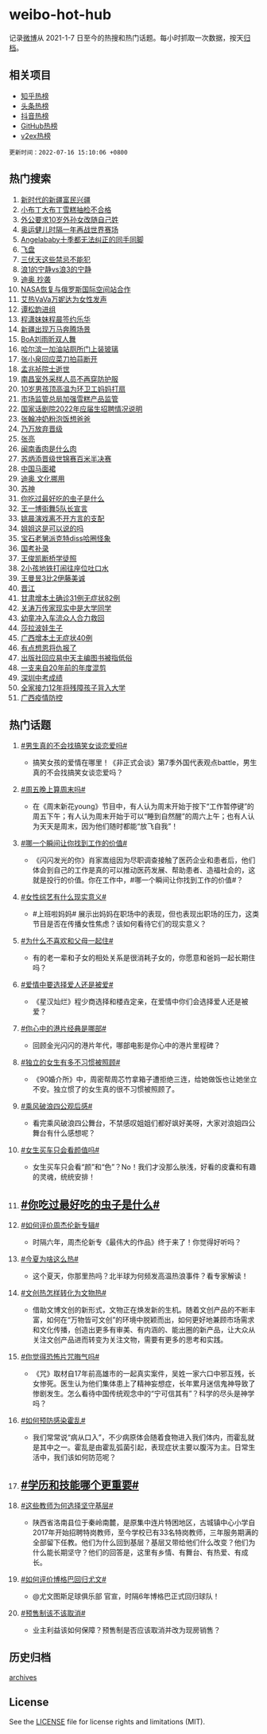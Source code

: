 # weibo-hot-hub

记录[微博](https://www.weibo.com)从 2021-1-7 日至今的热搜和热门话题。每小时抓取一次数据，按天[归档](archives)。

## 相关项目

- [知乎热榜](https://github.com/lonnyzhang423/zhihu-hot-hub)
- [头条热榜](https://github.com/lonnyzhang423/toutiao-hot-hub)
- [抖音热榜](https://github.com/lonnyzhang423/douyin-hot-hub)
- [GitHub热榜](https://github.com/lonnyzhang423/github-hot-hub)
- [v2ex热榜](https://github.com/lonnyzhang423/v2ex-hot-hub)


`更新时间：2022-07-16 15:10:06 +0800`

## 热门搜索

1. [新时代的新疆富民兴疆](https://m.weibo.cn/search?containerid=100103type%3D1%26t%3D10%26q%3D%23%E6%96%B0%E6%97%B6%E4%BB%A3%E7%9A%84%E6%96%B0%E7%96%86%E5%AF%8C%E6%B0%91%E5%85%B4%E7%96%86%23&stream_entry_id=51&isnewpage=1&extparam=seat%3D1%26pos%3D0%26cate%3D10103%26dgr%3D0%26filter_type%3Drealtimehot%26c_type%3D51%26display_time%3D1657955405%26pre_seqid%3D165795540510602637528&luicode=10000011&lfid=106003type%253D25%2526t%253D3%2526disable_hot%253D1%2526filter_type%253Drealtimehot)
1. [小布丁大布丁雪糕抽检不合格](https://m.weibo.cn/search?containerid=100103type%3D1%26t%3D10%26q%3D%23%E5%B0%8F%E5%B8%83%E4%B8%81%E5%A4%A7%E5%B8%83%E4%B8%81%E9%9B%AA%E7%B3%95%E6%8A%BD%E6%A3%80%E4%B8%8D%E5%90%88%E6%A0%BC%23&stream_entry_id=31&isnewpage=1&extparam=seat%3D1%26pos%3D0%26dgr%3D0%26c_type%3D31%26realpos%3D1%26cate%3D0%26lcate%3D5001%26filter_type%3Drealtimehot%26flag%3D1%26display_time%3D1657955405%26pre_seqid%3D165795540510602637528&luicode=10000011&lfid=106003type%253D25%2526t%253D3%2526disable_hot%253D1%2526filter_type%253Drealtimehot)
1. [外公要求10岁外孙女改随自己姓](https://m.weibo.cn/search?containerid=100103type%3D1%26t%3D10%26q%3D%23%E5%A4%96%E5%85%AC%E8%A6%81%E6%B1%8210%E5%B2%81%E5%A4%96%E5%AD%99%E5%A5%B3%E6%94%B9%E9%9A%8F%E8%87%AA%E5%B7%B1%E5%A7%93%23&stream_entry_id=31&isnewpage=1&extparam=seat%3D1%26pos%3D1%26dgr%3D0%26c_type%3D31%26realpos%3D2%26cate%3D0%26lcate%3D5001%26filter_type%3Drealtimehot%26flag%3D1%26display_time%3D1657955405%26pre_seqid%3D165795540510602637528&luicode=10000011&lfid=106003type%253D25%2526t%253D3%2526disable_hot%253D1%2526filter_type%253Drealtimehot)
1. [奥运健儿时隔一年再战世界赛场](https://m.weibo.cn/search?containerid=100103type%3D1%26t%3D10%26q%3D%23%E5%A5%A5%E8%BF%90%E5%81%A5%E5%84%BF%E6%97%B6%E9%9A%94%E4%B8%80%E5%B9%B4%E5%86%8D%E6%88%98%E4%B8%96%E7%95%8C%E8%B5%9B%E5%9C%BA%23&stream_entry_id=31&isnewpage=1&extparam=seat%3D1%26pos%3D2%26dgr%3D0%26c_type%3D31%26realpos%3D3%26cate%3D0%26lcate%3D5001%26filter_type%3Drealtimehot%26flag%3D0%26display_time%3D1657955405%26pre_seqid%3D165795540510602637528&luicode=10000011&lfid=106003type%253D25%2526t%253D3%2526disable_hot%253D1%2526filter_type%253Drealtimehot)
1. [Angelababy十季都无法纠正的同手同脚](https://m.weibo.cn/search?containerid=100103type%3D1%26t%3D10%26q%3D%23Angelababy%E5%8D%81%E5%AD%A3%E9%83%BD%E6%97%A0%E6%B3%95%E7%BA%A0%E6%AD%A3%E7%9A%84%E5%90%8C%E6%89%8B%E5%90%8C%E8%84%9A%23&stream_entry_id=31&isnewpage=1&extparam=seat%3D1%26pos%3D3%26dgr%3D0%26c_type%3D31%26realpos%3D4%26cate%3D0%26lcate%3D5001%26filter_type%3Drealtimehot%26flag%3D1%26display_time%3D1657955405%26pre_seqid%3D165795540510602637528&luicode=10000011&lfid=106003type%253D25%2526t%253D3%2526disable_hot%253D1%2526filter_type%253Drealtimehot)
1. [飞盘](https://m.weibo.cn/search?containerid=100103type%3D1%26t%3D10%26q%3D%E9%A3%9E%E7%9B%98&stream_entry_id=31&isnewpage=1&extparam=seat%3D1%26pos%3D4%26dgr%3D0%26c_type%3D31%26realpos%3D5%26cate%3D0%26lcate%3D5001%26filter_type%3Drealtimehot%26flag%3D1%26display_time%3D1657955405%26pre_seqid%3D165795540510602637528&luicode=10000011&lfid=106003type%253D25%2526t%253D3%2526disable_hot%253D1%2526filter_type%253Drealtimehot)
1. [三伏天这些禁忌不能犯](https://m.weibo.cn/search?containerid=100103type%3D1%26t%3D10%26q%3D%23%E4%B8%89%E4%BC%8F%E5%A4%A9%E8%BF%99%E4%BA%9B%E7%A6%81%E5%BF%8C%E4%B8%8D%E8%83%BD%E7%8A%AF%23&stream_entry_id=31&isnewpage=1&extparam=seat%3D1%26pos%3D5%26dgr%3D0%26c_type%3D31%26realpos%3D6%26cate%3D0%26lcate%3D5001%26filter_type%3Drealtimehot%26flag%3D16%26display_time%3D1657955405%26pre_seqid%3D165795540510602637528&luicode=10000011&lfid=106003type%253D25%2526t%253D3%2526disable_hot%253D1%2526filter_type%253Drealtimehot)
1. [浪1的宁静vs浪3的宁静](https://m.weibo.cn/search?containerid=100103type%3D1%26t%3D10%26q%3D%23%E6%B5%AA1%E7%9A%84%E5%AE%81%E9%9D%99vs%E6%B5%AA3%E7%9A%84%E5%AE%81%E9%9D%99%23&stream_entry_id=31&isnewpage=1&extparam=seat%3D1%26pos%3D6%26dgr%3D0%26c_type%3D31%26realpos%3D7%26cate%3D0%26lcate%3D5001%26filter_type%3Drealtimehot%26flag%3D1%26display_time%3D1657955405%26pre_seqid%3D165795540510602637528&luicode=10000011&lfid=106003type%253D25%2526t%253D3%2526disable_hot%253D1%2526filter_type%253Drealtimehot)
1. [迪奥 抄袭](https://m.weibo.cn/search?containerid=100103type%3D1%26t%3D10%26q%3D%E8%BF%AA%E5%A5%A5+%E6%8A%84%E8%A2%AD&stream_entry_id=31&isnewpage=1&extparam=seat%3D1%26pos%3D7%26dgr%3D0%26c_type%3D31%26realpos%3D8%26cate%3D0%26lcate%3D5001%26filter_type%3Drealtimehot%26flag%3D16%26display_time%3D1657955405%26pre_seqid%3D165795540510602637528&luicode=10000011&lfid=106003type%253D25%2526t%253D3%2526disable_hot%253D1%2526filter_type%253Drealtimehot)
1. [NASA恢复与俄罗斯国际空间站合作](https://m.weibo.cn/search?containerid=100103type%3D1%26t%3D10%26q%3D%23NASA%E6%81%A2%E5%A4%8D%E4%B8%8E%E4%BF%84%E7%BD%97%E6%96%AF%E5%9B%BD%E9%99%85%E7%A9%BA%E9%97%B4%E7%AB%99%E5%90%88%E4%BD%9C%23&stream_entry_id=31&isnewpage=1&extparam=seat%3D1%26pos%3D8%26dgr%3D0%26c_type%3D31%26realpos%3D9%26cate%3D0%26lcate%3D5001%26filter_type%3Drealtimehot%26flag%3D0%26display_time%3D1657955405%26pre_seqid%3D165795540510602637528&luicode=10000011&lfid=106003type%253D25%2526t%253D3%2526disable_hot%253D1%2526filter_type%253Drealtimehot)
1. [艾热VaVa万妮达为女性发声](https://m.weibo.cn/search?containerid=100103type%3D1%26t%3D10%26q%3D%23%E8%89%BE%E7%83%ADVaVa%E4%B8%87%E5%A6%AE%E8%BE%BE%E4%B8%BA%E5%A5%B3%E6%80%A7%E5%8F%91%E5%A3%B0%23&stream_entry_id=31&isnewpage=1&extparam=seat%3D1%26pos%3D9%26dgr%3D0%26c_type%3D31%26realpos%3D10%26cate%3D0%26lcate%3D5001%26filter_type%3Drealtimehot%26flag%3D1%26display_time%3D1657955405%26pre_seqid%3D165795540510602637528&luicode=10000011&lfid=106003type%253D25%2526t%253D3%2526disable_hot%253D1%2526filter_type%253Drealtimehot)
1. [谭松韵进组](https://m.weibo.cn/search?containerid=100103type%3D1%26t%3D10%26q%3D%E8%B0%AD%E6%9D%BE%E9%9F%B5%E8%BF%9B%E7%BB%84&stream_entry_id=31&isnewpage=1&extparam=seat%3D1%26pos%3D10%26dgr%3D0%26c_type%3D31%26realpos%3D11%26cate%3D0%26lcate%3D5001%26filter_type%3Drealtimehot%26flag%3D1%26display_time%3D1657955405%26pre_seqid%3D165795540510602637528&luicode=10000011&lfid=106003type%253D25%2526t%253D3%2526disable_hot%253D1%2526filter_type%253Drealtimehot)
1. [程潇妹妹程晨签约乐华](https://m.weibo.cn/search?containerid=100103type%3D1%26t%3D10%26q%3D%23%E7%A8%8B%E6%BD%87%E5%A6%B9%E5%A6%B9%E7%A8%8B%E6%99%A8%E7%AD%BE%E7%BA%A6%E4%B9%90%E5%8D%8E%23&stream_entry_id=31&isnewpage=1&extparam=seat%3D1%26pos%3D11%26dgr%3D0%26c_type%3D31%26realpos%3D12%26cate%3D0%26lcate%3D5001%26filter_type%3Drealtimehot%26flag%3D2%26display_time%3D1657955405%26pre_seqid%3D165795540510602637528&luicode=10000011&lfid=106003type%253D25%2526t%253D3%2526disable_hot%253D1%2526filter_type%253Drealtimehot)
1. [新疆出现万马奔腾场景](https://m.weibo.cn/search?containerid=100103type%3D1%26t%3D10%26q%3D%23%E6%96%B0%E7%96%86%E5%87%BA%E7%8E%B0%E4%B8%87%E9%A9%AC%E5%A5%94%E8%85%BE%E5%9C%BA%E6%99%AF%23&stream_entry_id=31&isnewpage=1&extparam=seat%3D1%26pos%3D12%26dgr%3D0%26c_type%3D31%26realpos%3D13%26cate%3D0%26lcate%3D5001%26filter_type%3Drealtimehot%26flag%3D1%26display_time%3D1657955405%26pre_seqid%3D165795540510602637528&luicode=10000011&lfid=106003type%253D25%2526t%253D3%2526disable_hot%253D1%2526filter_type%253Drealtimehot)
1. [BoA刘雨昕双人舞](https://m.weibo.cn/search?containerid=100103type%3D1%26t%3D10%26q%3D%23BoA%E5%88%98%E9%9B%A8%E6%98%95%E5%8F%8C%E4%BA%BA%E8%88%9E%23&stream_entry_id=31&isnewpage=1&extparam=seat%3D1%26pos%3D13%26dgr%3D0%26c_type%3D31%26realpos%3D14%26cate%3D0%26lcate%3D5001%26filter_type%3Drealtimehot%26flag%3D0%26display_time%3D1657955405%26pre_seqid%3D165795540510602637528&luicode=10000011&lfid=106003type%253D25%2526t%253D3%2526disable_hot%253D1%2526filter_type%253Drealtimehot)
1. [哈尔滨一加油站厕所门上装玻璃](https://m.weibo.cn/search?containerid=100103type%3D1%26t%3D10%26q%3D%23%E5%93%88%E5%B0%94%E6%BB%A8%E4%B8%80%E5%8A%A0%E6%B2%B9%E7%AB%99%E5%8E%95%E6%89%80%E9%97%A8%E4%B8%8A%E8%A3%85%E7%8E%BB%E7%92%83%23&stream_entry_id=31&isnewpage=1&extparam=seat%3D1%26pos%3D14%26dgr%3D0%26c_type%3D31%26realpos%3D15%26cate%3D0%26lcate%3D5001%26filter_type%3Drealtimehot%26flag%3D1%26display_time%3D1657955405%26pre_seqid%3D165795540510602637528&luicode=10000011&lfid=106003type%253D25%2526t%253D3%2526disable_hot%253D1%2526filter_type%253Drealtimehot)
1. [张小泉回应菜刀拍蒜断开](https://m.weibo.cn/search?containerid=100103type%3D1%26t%3D10%26q%3D%23%E5%BC%A0%E5%B0%8F%E6%B3%89%E5%9B%9E%E5%BA%94%E8%8F%9C%E5%88%80%E6%8B%8D%E8%92%9C%E6%96%AD%E5%BC%80%23&stream_entry_id=31&isnewpage=1&extparam=seat%3D1%26pos%3D15%26dgr%3D0%26c_type%3D31%26realpos%3D16%26cate%3D0%26lcate%3D5001%26filter_type%3Drealtimehot%26flag%3D0%26display_time%3D1657955405%26pre_seqid%3D165795540510602637528&luicode=10000011&lfid=106003type%253D25%2526t%253D3%2526disable_hot%253D1%2526filter_type%253Drealtimehot)
1. [孟兆祯院士逝世](https://m.weibo.cn/search?containerid=100103type%3D1%26t%3D10%26q%3D%23%E5%AD%9F%E5%85%86%E7%A5%AF%E9%99%A2%E5%A3%AB%E9%80%9D%E4%B8%96%23&stream_entry_id=31&isnewpage=1&extparam=seat%3D1%26pos%3D16%26dgr%3D0%26c_type%3D31%26realpos%3D17%26cate%3D0%26lcate%3D5001%26filter_type%3Drealtimehot%26flag%3D0%26display_time%3D1657955405%26pre_seqid%3D165795540510602637528&luicode=10000011&lfid=106003type%253D25%2526t%253D3%2526disable_hot%253D1%2526filter_type%253Drealtimehot)
1. [南昌室外采样人员不再穿防护服](https://m.weibo.cn/search?containerid=100103type%3D1%26t%3D10%26q%3D%23%E5%8D%97%E6%98%8C%E5%AE%A4%E5%A4%96%E9%87%87%E6%A0%B7%E4%BA%BA%E5%91%98%E4%B8%8D%E5%86%8D%E7%A9%BF%E9%98%B2%E6%8A%A4%E6%9C%8D%23&stream_entry_id=31&isnewpage=1&extparam=seat%3D1%26pos%3D17%26dgr%3D0%26c_type%3D31%26realpos%3D18%26cate%3D0%26lcate%3D5001%26filter_type%3Drealtimehot%26flag%3D1%26display_time%3D1657955405%26pre_seqid%3D165795540510602637528&luicode=10000011&lfid=106003type%253D25%2526t%253D3%2526disable_hot%253D1%2526filter_type%253Drealtimehot)
1. [10岁男孩顶高温为环卫工妈妈打扇](https://m.weibo.cn/search?containerid=100103type%3D1%26t%3D10%26q%3D%2310%E5%B2%81%E7%94%B7%E5%AD%A9%E9%A1%B6%E9%AB%98%E6%B8%A9%E4%B8%BA%E7%8E%AF%E5%8D%AB%E5%B7%A5%E5%A6%88%E5%A6%88%E6%89%93%E6%89%87%23&stream_entry_id=31&isnewpage=1&extparam=seat%3D1%26pos%3D18%26dgr%3D0%26c_type%3D31%26realpos%3D19%26cate%3D0%26lcate%3D5001%26filter_type%3Drealtimehot%26flag%3D0%26display_time%3D1657955405%26pre_seqid%3D165795540510602637528&luicode=10000011&lfid=106003type%253D25%2526t%253D3%2526disable_hot%253D1%2526filter_type%253Drealtimehot)
1. [市场监管总局加强雪糕产品监管](https://m.weibo.cn/search?containerid=100103type%3D1%26t%3D10%26q%3D%23%E5%B8%82%E5%9C%BA%E7%9B%91%E7%AE%A1%E6%80%BB%E5%B1%80%E5%8A%A0%E5%BC%BA%E9%9B%AA%E7%B3%95%E4%BA%A7%E5%93%81%E7%9B%91%E7%AE%A1%23&stream_entry_id=31&isnewpage=1&extparam=seat%3D1%26pos%3D19%26dgr%3D0%26c_type%3D31%26realpos%3D20%26cate%3D0%26lcate%3D5001%26filter_type%3Drealtimehot%26flag%3D1%26display_time%3D1657955405%26pre_seqid%3D165795540510602637528&luicode=10000011&lfid=106003type%253D25%2526t%253D3%2526disable_hot%253D1%2526filter_type%253Drealtimehot)
1. [国家话剧院2022年应届生招聘情况说明](https://m.weibo.cn/search?containerid=100103type%3D1%26t%3D10%26q%3D%23%E5%9B%BD%E5%AE%B6%E8%AF%9D%E5%89%A7%E9%99%A22022%E5%B9%B4%E5%BA%94%E5%B1%8A%E7%94%9F%E6%8B%9B%E8%81%98%E6%83%85%E5%86%B5%E8%AF%B4%E6%98%8E%23&stream_entry_id=31&isnewpage=1&extparam=seat%3D1%26pos%3D20%26dgr%3D0%26c_type%3D31%26realpos%3D21%26cate%3D0%26lcate%3D5001%26filter_type%3Drealtimehot%26flag%3D2%26display_time%3D1657955405%26pre_seqid%3D165795540510602637528&luicode=10000011&lfid=106003type%253D25%2526t%253D3%2526disable_hot%253D1%2526filter_type%253Drealtimehot)
1. [张翰冲奶粉泡饭想爸爸](https://m.weibo.cn/search?containerid=100103type%3D1%26t%3D10%26q%3D%23%E5%BC%A0%E7%BF%B0%E5%86%B2%E5%A5%B6%E7%B2%89%E6%B3%A1%E9%A5%AD%E6%83%B3%E7%88%B8%E7%88%B8%23&stream_entry_id=31&isnewpage=1&extparam=seat%3D1%26pos%3D21%26dgr%3D0%26c_type%3D31%26realpos%3D22%26cate%3D0%26lcate%3D5001%26filter_type%3Drealtimehot%26flag%3D1%26display_time%3D1657955405%26pre_seqid%3D165795540510602637528&luicode=10000011&lfid=106003type%253D25%2526t%253D3%2526disable_hot%253D1%2526filter_type%253Drealtimehot)
1. [乃万放弃晋级](https://m.weibo.cn/search?containerid=100103type%3D1%26t%3D10%26q%3D%23%E4%B9%83%E4%B8%87%E6%94%BE%E5%BC%83%E6%99%8B%E7%BA%A7%23&stream_entry_id=31&isnewpage=1&extparam=seat%3D1%26pos%3D22%26dgr%3D0%26c_type%3D31%26realpos%3D23%26cate%3D0%26lcate%3D5001%26filter_type%3Drealtimehot%26flag%3D0%26display_time%3D1657955405%26pre_seqid%3D165795540510602637528&luicode=10000011&lfid=106003type%253D25%2526t%253D3%2526disable_hot%253D1%2526filter_type%253Drealtimehot)
1. [张亮](https://m.weibo.cn/search?containerid=100103type%3D1%26t%3D10%26q%3D%E5%BC%A0%E4%BA%AE&stream_entry_id=31&isnewpage=1&extparam=seat%3D1%26pos%3D23%26dgr%3D0%26c_type%3D31%26realpos%3D24%26cate%3D0%26lcate%3D5001%26filter_type%3Drealtimehot%26flag%3D0%26display_time%3D1657955405%26pre_seqid%3D165795540510602637528&luicode=10000011&lfid=106003type%253D25%2526t%253D3%2526disable_hot%253D1%2526filter_type%253Drealtimehot)
1. [闽南香肉是什么肉](https://m.weibo.cn/search?containerid=100103type%3D1%26t%3D10%26q%3D%23%E9%97%BD%E5%8D%97%E9%A6%99%E8%82%89%E6%98%AF%E4%BB%80%E4%B9%88%E8%82%89%23&stream_entry_id=31&isnewpage=1&extparam=seat%3D1%26pos%3D24%26dgr%3D0%26c_type%3D31%26realpos%3D25%26cate%3D0%26lcate%3D5001%26filter_type%3Drealtimehot%26flag%3D0%26display_time%3D1657955405%26pre_seqid%3D165795540510602637528&luicode=10000011&lfid=106003type%253D25%2526t%253D3%2526disable_hot%253D1%2526filter_type%253Drealtimehot)
1. [苏炳添晋级世锦赛百米半决赛](https://m.weibo.cn/search?containerid=100103type%3D1%26t%3D10%26q%3D%23%E8%8B%8F%E7%82%B3%E6%B7%BB%E6%99%8B%E7%BA%A7%E4%B8%96%E9%94%A6%E8%B5%9B%E7%99%BE%E7%B1%B3%E5%8D%8A%E5%86%B3%E8%B5%9B%23&stream_entry_id=31&isnewpage=1&extparam=seat%3D1%26pos%3D25%26dgr%3D0%26c_type%3D31%26realpos%3D26%26cate%3D0%26lcate%3D5001%26filter_type%3Drealtimehot%26flag%3D0%26display_time%3D1657955405%26pre_seqid%3D165795540510602637528&luicode=10000011&lfid=106003type%253D25%2526t%253D3%2526disable_hot%253D1%2526filter_type%253Drealtimehot)
1. [中国马面裙](https://m.weibo.cn/search?containerid=100103type%3D1%26t%3D10%26q%3D%E4%B8%AD%E5%9B%BD%E9%A9%AC%E9%9D%A2%E8%A3%99&stream_entry_id=31&isnewpage=1&extparam=seat%3D1%26pos%3D26%26dgr%3D0%26c_type%3D31%26realpos%3D27%26cate%3D0%26lcate%3D5001%26filter_type%3Drealtimehot%26flag%3D0%26display_time%3D1657955405%26pre_seqid%3D165795540510602637528&luicode=10000011&lfid=106003type%253D25%2526t%253D3%2526disable_hot%253D1%2526filter_type%253Drealtimehot)
1. [迪奥 文化挪用](https://m.weibo.cn/search?containerid=100103type%3D1%26t%3D10%26q%3D%E8%BF%AA%E5%A5%A5+%E6%96%87%E5%8C%96%E6%8C%AA%E7%94%A8&stream_entry_id=31&isnewpage=1&extparam=seat%3D1%26pos%3D27%26dgr%3D0%26c_type%3D31%26realpos%3D28%26cate%3D0%26lcate%3D5001%26filter_type%3Drealtimehot%26flag%3D0%26display_time%3D1657955405%26pre_seqid%3D165795540510602637528&luicode=10000011&lfid=106003type%253D25%2526t%253D3%2526disable_hot%253D1%2526filter_type%253Drealtimehot)
1. [苏神](https://m.weibo.cn/search?containerid=100103type%3D1%26t%3D10%26q%3D%E8%8B%8F%E7%A5%9E&stream_entry_id=31&isnewpage=1&extparam=seat%3D1%26pos%3D28%26dgr%3D0%26c_type%3D31%26realpos%3D29%26cate%3D0%26lcate%3D5001%26filter_type%3Drealtimehot%26flag%3D0%26display_time%3D1657955405%26pre_seqid%3D165795540510602637528&luicode=10000011&lfid=106003type%253D25%2526t%253D3%2526disable_hot%253D1%2526filter_type%253Drealtimehot)
1. [你吃过最好吃的虫子是什么](https://m.weibo.cn/search?containerid=100103type%3D1%26t%3D10%26q%3D%23%E4%BD%A0%E5%90%83%E8%BF%87%E6%9C%80%E5%A5%BD%E5%90%83%E7%9A%84%E8%99%AB%E5%AD%90%E6%98%AF%E4%BB%80%E4%B9%88%23&stream_entry_id=31&isnewpage=1&extparam=seat%3D1%26pos%3D29%26dgr%3D0%26c_type%3D31%26realpos%3D30%26cate%3D0%26lcate%3D5001%26filter_type%3Drealtimehot%26flag%3D0%26display_time%3D1657955405%26pre_seqid%3D165795540510602637528&luicode=10000011&lfid=106003type%253D25%2526t%253D3%2526disable_hot%253D1%2526filter_type%253Drealtimehot)
1. [王一博街舞5队长宣言](https://m.weibo.cn/search?containerid=100103type%3D1%26t%3D10%26q%3D%23%E7%8E%8B%E4%B8%80%E5%8D%9A%E8%A1%97%E8%88%9E5%E9%98%9F%E9%95%BF%E5%AE%A3%E8%A8%80%23&stream_entry_id=31&isnewpage=1&extparam=seat%3D1%26pos%3D30%26dgr%3D0%26c_type%3D31%26realpos%3D31%26cate%3D0%26lcate%3D5001%26filter_type%3Drealtimehot%26flag%3D1%26display_time%3D1657955405%26pre_seqid%3D165795540510602637528&luicode=10000011&lfid=106003type%253D25%2526t%253D3%2526disable_hot%253D1%2526filter_type%253Drealtimehot)
1. [姚晨演戏离不开方言的支配](https://m.weibo.cn/search?containerid=100103type%3D1%26t%3D10%26q%3D%23%E5%A7%9A%E6%99%A8%E6%BC%94%E6%88%8F%E7%A6%BB%E4%B8%8D%E5%BC%80%E6%96%B9%E8%A8%80%E7%9A%84%E6%94%AF%E9%85%8D%23&stream_entry_id=31&isnewpage=1&extparam=seat%3D1%26pos%3D31%26dgr%3D0%26c_type%3D31%26realpos%3D32%26cate%3D0%26lcate%3D5001%26filter_type%3Drealtimehot%26flag%3D1%26display_time%3D1657955405%26pre_seqid%3D165795540510602637528&luicode=10000011&lfid=106003type%253D25%2526t%253D3%2526disable_hot%253D1%2526filter_type%253Drealtimehot)
1. [姐姐这是可以说的吗](https://m.weibo.cn/search?containerid=100103type%3D1%26t%3D10%26q%3D%E5%A7%90%E5%A7%90%E8%BF%99%E6%98%AF%E5%8F%AF%E4%BB%A5%E8%AF%B4%E7%9A%84%E5%90%97&stream_entry_id=31&isnewpage=1&extparam=seat%3D1%26pos%3D32%26dgr%3D0%26c_type%3D31%26realpos%3D33%26cate%3D0%26lcate%3D5001%26filter_type%3Drealtimehot%26flag%3D0%26display_time%3D1657955405%26pre_seqid%3D165795540510602637528&luicode=10000011&lfid=106003type%253D25%2526t%253D3%2526disable_hot%253D1%2526filter_type%253Drealtimehot)
1. [宝石老舅派克特diss哈圈怪象](https://m.weibo.cn/search?containerid=100103type%3D1%26t%3D10%26q%3D%23%E5%AE%9D%E7%9F%B3%E8%80%81%E8%88%85%E6%B4%BE%E5%85%8B%E7%89%B9diss%E5%93%88%E5%9C%88%E6%80%AA%E8%B1%A1%23&stream_entry_id=31&isnewpage=1&extparam=seat%3D1%26pos%3D33%26dgr%3D0%26c_type%3D31%26realpos%3D34%26cate%3D0%26lcate%3D5001%26filter_type%3Drealtimehot%26flag%3D1%26display_time%3D1657955405%26pre_seqid%3D165795540510602637528&luicode=10000011&lfid=106003type%253D25%2526t%253D3%2526disable_hot%253D1%2526filter_type%253Drealtimehot)
1. [国考补录](https://m.weibo.cn/search?containerid=100103type%3D1%26t%3D10%26q%3D%23%E5%9B%BD%E8%80%83%E8%A1%A5%E5%BD%95%23&stream_entry_id=31&isnewpage=1&extparam=seat%3D1%26pos%3D34%26dgr%3D0%26c_type%3D31%26realpos%3D35%26cate%3D0%26lcate%3D5001%26filter_type%3Drealtimehot%26flag%3D0%26display_time%3D1657955405%26pre_seqid%3D165795540510602637528&luicode=10000011&lfid=106003type%253D25%2526t%253D3%2526disable_hot%253D1%2526filter_type%253Drealtimehot)
1. [王俊凯断桥学徒照](https://m.weibo.cn/search?containerid=100103type%3D1%26t%3D10%26q%3D%23%E7%8E%8B%E4%BF%8A%E5%87%AF%E6%96%AD%E6%A1%A5%E5%AD%A6%E5%BE%92%E7%85%A7%23&stream_entry_id=31&isnewpage=1&extparam=seat%3D1%26pos%3D35%26dgr%3D0%26c_type%3D31%26realpos%3D36%26cate%3D0%26lcate%3D5001%26filter_type%3Drealtimehot%26flag%3D0%26display_time%3D1657955405%26pre_seqid%3D165795540510602637528&luicode=10000011&lfid=106003type%253D25%2526t%253D3%2526disable_hot%253D1%2526filter_type%253Drealtimehot)
1. [2小孩地铁打闹往座位吐口水](https://m.weibo.cn/search?containerid=100103type%3D1%26t%3D10%26q%3D%232%E5%B0%8F%E5%AD%A9%E5%9C%B0%E9%93%81%E6%89%93%E9%97%B9%E5%BE%80%E5%BA%A7%E4%BD%8D%E5%90%90%E5%8F%A3%E6%B0%B4%23&stream_entry_id=31&isnewpage=1&extparam=seat%3D1%26pos%3D36%26dgr%3D0%26c_type%3D31%26realpos%3D37%26cate%3D0%26lcate%3D5001%26filter_type%3Drealtimehot%26flag%3D0%26display_time%3D1657955405%26pre_seqid%3D165795540510602637528&luicode=10000011&lfid=106003type%253D25%2526t%253D3%2526disable_hot%253D1%2526filter_type%253Drealtimehot)
1. [王曼昱3比2伊藤美诚](https://m.weibo.cn/search?containerid=100103type%3D1%26t%3D10%26q%3D%23%E7%8E%8B%E6%9B%BC%E6%98%B13%E6%AF%942%E4%BC%8A%E8%97%A4%E7%BE%8E%E8%AF%9A%23&stream_entry_id=31&isnewpage=1&extparam=seat%3D1%26pos%3D37%26dgr%3D0%26c_type%3D31%26realpos%3D38%26cate%3D0%26lcate%3D5001%26filter_type%3Drealtimehot%26flag%3D0%26display_time%3D1657955405%26pre_seqid%3D165795540510602637528&luicode=10000011&lfid=106003type%253D25%2526t%253D3%2526disable_hot%253D1%2526filter_type%253Drealtimehot)
1. [晋江](https://m.weibo.cn/search?containerid=100103type%3D1%26t%3D10%26q%3D%E6%99%8B%E6%B1%9F&stream_entry_id=31&isnewpage=1&extparam=seat%3D1%26pos%3D38%26dgr%3D0%26c_type%3D31%26realpos%3D39%26cate%3D0%26lcate%3D5001%26filter_type%3Drealtimehot%26flag%3D0%26display_time%3D1657955405%26pre_seqid%3D165795540510602637528&luicode=10000011&lfid=106003type%253D25%2526t%253D3%2526disable_hot%253D1%2526filter_type%253Drealtimehot)
1. [甘肃增本土确诊31例无症状82例](https://m.weibo.cn/search?containerid=100103type%3D1%26t%3D10%26q%3D%23%E7%94%98%E8%82%83%E5%A2%9E%E6%9C%AC%E5%9C%9F%E7%A1%AE%E8%AF%8A31%E4%BE%8B%E6%97%A0%E7%97%87%E7%8A%B682%E4%BE%8B%23&stream_entry_id=31&isnewpage=1&extparam=seat%3D1%26pos%3D39%26dgr%3D0%26c_type%3D31%26realpos%3D40%26cate%3D0%26lcate%3D5001%26filter_type%3Drealtimehot%26flag%3D0%26display_time%3D1657955405%26pre_seqid%3D165795540510602637528&luicode=10000011&lfid=106003type%253D25%2526t%253D3%2526disable_hot%253D1%2526filter_type%253Drealtimehot)
1. [关涛万传家现实中是大学同学](https://m.weibo.cn/search?containerid=100103type%3D1%26t%3D10%26q%3D%23%E5%85%B3%E6%B6%9B%E4%B8%87%E4%BC%A0%E5%AE%B6%E7%8E%B0%E5%AE%9E%E4%B8%AD%E6%98%AF%E5%A4%A7%E5%AD%A6%E5%90%8C%E5%AD%A6%23&stream_entry_id=31&isnewpage=1&extparam=seat%3D1%26pos%3D40%26dgr%3D0%26c_type%3D31%26realpos%3D41%26cate%3D0%26lcate%3D5001%26filter_type%3Drealtimehot%26flag%3D1%26display_time%3D1657955405%26pre_seqid%3D165795540510602637528&luicode=10000011&lfid=106003type%253D25%2526t%253D3%2526disable_hot%253D1%2526filter_type%253Drealtimehot)
1. [幼童冲入车流众人合力救回](https://m.weibo.cn/search?containerid=100103type%3D1%26t%3D10%26q%3D%23%E5%B9%BC%E7%AB%A5%E5%86%B2%E5%85%A5%E8%BD%A6%E6%B5%81%E4%BC%97%E4%BA%BA%E5%90%88%E5%8A%9B%E6%95%91%E5%9B%9E%23&stream_entry_id=31&isnewpage=1&extparam=seat%3D1%26pos%3D41%26dgr%3D0%26c_type%3D31%26realpos%3D42%26cate%3D0%26lcate%3D5001%26filter_type%3Drealtimehot%26flag%3D0%26display_time%3D1657955405%26pre_seqid%3D165795540510602637528&luicode=10000011&lfid=106003type%253D25%2526t%253D3%2526disable_hot%253D1%2526filter_type%253Drealtimehot)
1. [莎拉波娃生子](https://m.weibo.cn/search?containerid=100103type%3D1%26t%3D10%26q%3D%23%E8%8E%8E%E6%8B%89%E6%B3%A2%E5%A8%83%E7%94%9F%E5%AD%90%23&stream_entry_id=31&isnewpage=1&extparam=seat%3D1%26pos%3D42%26dgr%3D0%26c_type%3D31%26realpos%3D43%26cate%3D0%26lcate%3D5001%26filter_type%3Drealtimehot%26flag%3D0%26display_time%3D1657955405%26pre_seqid%3D165795540510602637528&luicode=10000011&lfid=106003type%253D25%2526t%253D3%2526disable_hot%253D1%2526filter_type%253Drealtimehot)
1. [广西增本土无症状40例](https://m.weibo.cn/search?containerid=100103type%3D1%26t%3D10%26q%3D%23%E5%B9%BF%E8%A5%BF%E5%A2%9E%E6%9C%AC%E5%9C%9F%E6%97%A0%E7%97%87%E7%8A%B640%E4%BE%8B%23&stream_entry_id=31&isnewpage=1&extparam=seat%3D1%26pos%3D43%26dgr%3D0%26c_type%3D31%26realpos%3D44%26cate%3D0%26lcate%3D5001%26filter_type%3Drealtimehot%26flag%3D0%26display_time%3D1657955405%26pre_seqid%3D165795540510602637528&luicode=10000011&lfid=106003type%253D25%2526t%253D3%2526disable_hot%253D1%2526filter_type%253Drealtimehot)
1. [有点想恩将仇报了](https://m.weibo.cn/search?containerid=100103type%3D1%26t%3D10%26q%3D%23%E6%9C%89%E7%82%B9%E6%83%B3%E6%81%A9%E5%B0%86%E4%BB%87%E6%8A%A5%E4%BA%86%23&stream_entry_id=31&isnewpage=1&extparam=seat%3D1%26pos%3D44%26dgr%3D0%26c_type%3D31%26realpos%3D45%26cate%3D0%26lcate%3D5001%26filter_type%3Drealtimehot%26flag%3D0%26display_time%3D1657955405%26pre_seqid%3D165795540510602637528&luicode=10000011&lfid=106003type%253D25%2526t%253D3%2526disable_hot%253D1%2526filter_type%253Drealtimehot)
1. [出版社回应易中天主编图书被指低俗](https://m.weibo.cn/search?containerid=100103type%3D1%26t%3D10%26q%3D%23%E5%87%BA%E7%89%88%E7%A4%BE%E5%9B%9E%E5%BA%94%E6%98%93%E4%B8%AD%E5%A4%A9%E4%B8%BB%E7%BC%96%E5%9B%BE%E4%B9%A6%E8%A2%AB%E6%8C%87%E4%BD%8E%E4%BF%97%23&stream_entry_id=31&isnewpage=1&extparam=seat%3D1%26pos%3D45%26dgr%3D0%26c_type%3D31%26realpos%3D46%26cate%3D0%26lcate%3D5001%26filter_type%3Drealtimehot%26flag%3D0%26display_time%3D1657955405%26pre_seqid%3D165795540510602637528&luicode=10000011&lfid=106003type%253D25%2526t%253D3%2526disable_hot%253D1%2526filter_type%253Drealtimehot)
1. [一支来自20年前的年度混剪](https://m.weibo.cn/search?containerid=100103type%3D1%26t%3D10%26q%3D%23%E4%B8%80%E6%94%AF%E6%9D%A5%E8%87%AA20%E5%B9%B4%E5%89%8D%E7%9A%84%E5%B9%B4%E5%BA%A6%E6%B7%B7%E5%89%AA%23&stream_entry_id=31&isnewpage=1&extparam=seat%3D1%26pos%3D46%26dgr%3D0%26c_type%3D31%26realpos%3D47%26cate%3D0%26lcate%3D5001%26filter_type%3Drealtimehot%26flag%3D0%26display_time%3D1657955405%26pre_seqid%3D165795540510602637528&luicode=10000011&lfid=106003type%253D25%2526t%253D3%2526disable_hot%253D1%2526filter_type%253Drealtimehot)
1. [深圳中考成绩](https://m.weibo.cn/search?containerid=100103type%3D1%26t%3D10%26q%3D%23%E6%B7%B1%E5%9C%B3%E4%B8%AD%E8%80%83%E6%88%90%E7%BB%A9%23&stream_entry_id=31&isnewpage=1&extparam=seat%3D1%26pos%3D47%26dgr%3D0%26c_type%3D31%26realpos%3D48%26cate%3D0%26lcate%3D5001%26filter_type%3Drealtimehot%26flag%3D0%26display_time%3D1657955405%26pre_seqid%3D165795540510602637528&luicode=10000011&lfid=106003type%253D25%2526t%253D3%2526disable_hot%253D1%2526filter_type%253Drealtimehot)
1. [全家接力12年将残障孩子背入大学](https://m.weibo.cn/search?containerid=100103type%3D1%26t%3D10%26q%3D%23%E5%85%A8%E5%AE%B6%E6%8E%A5%E5%8A%9B12%E5%B9%B4%E5%B0%86%E6%AE%8B%E9%9A%9C%E5%AD%A9%E5%AD%90%E8%83%8C%E5%85%A5%E5%A4%A7%E5%AD%A6%23&stream_entry_id=31&isnewpage=1&extparam=seat%3D1%26pos%3D48%26dgr%3D0%26c_type%3D31%26realpos%3D49%26cate%3D0%26lcate%3D5001%26filter_type%3Drealtimehot%26flag%3D0%26display_time%3D1657955405%26pre_seqid%3D165795540510602637528&luicode=10000011&lfid=106003type%253D25%2526t%253D3%2526disable_hot%253D1%2526filter_type%253Drealtimehot)
1. [广西疫情防控](https://m.weibo.cn/search?containerid=100103type%3D1%26t%3D10%26q%3D%E5%B9%BF%E8%A5%BF%E7%96%AB%E6%83%85%E9%98%B2%E6%8E%A7&stream_entry_id=31&isnewpage=1&extparam=seat%3D1%26pos%3D49%26dgr%3D0%26c_type%3D31%26realpos%3D50%26cate%3D0%26lcate%3D5001%26filter_type%3Drealtimehot%26flag%3D0%26display_time%3D1657955405%26pre_seqid%3D165795540510602637528&luicode=10000011&lfid=106003type%253D25%2526t%253D3%2526disable_hot%253D1%2526filter_type%253Drealtimehot)

## 热门话题

1. [#男生真的不会找搞笑女谈恋爱吗#](https://m.weibo.cn/search?containerid=231522type%3D1%26t%3D10%26q%3D%23%E7%94%B7%E7%94%9F%E7%9C%9F%E7%9A%84%E4%B8%8D%E4%BC%9A%E6%89%BE%E6%90%9E%E7%AC%91%E5%A5%B3%E8%B0%88%E6%81%8B%E7%88%B1%E5%90%97%23&stream_entry_id=128&isnewpage=1&extparam=seat%3D1%26unitid%3D1657896410538%26c_type%3D128%26lcate%3D5004%26cate%3D5004%26dgr%3D0%26pos%3D1-0-0%26display_time%3D1657955406%26pre_seqid%3D1657955406342025305301&luicode=10000011&lfid=231648_-_4)
    - 搞笑女孩的爱情在哪里！《非正式会谈》第7季外国代表观点battle，男生真的不会找搞笑女谈恋爱吗？

1. [#周五晚上算周末吗#](https://m.weibo.cn/search?containerid=231522type%3D1%26t%3D10%26q%3D%23%E5%91%A8%E4%BA%94%E6%99%9A%E4%B8%8A%E7%AE%97%E5%91%A8%E6%9C%AB%E5%90%97%23&stream_entry_id=128&isnewpage=1&extparam=seat%3D1%26unitid%3D1657876893131%26c_type%3D128%26lcate%3D5004%26cate%3D5004%26dgr%3D0%26pos%3D1-0-1%26display_time%3D1657955406%26pre_seqid%3D1657955406342025305301&luicode=10000011&lfid=231648_-_4)
    - 在《周末新花young》节目中，有人认为周末开始于按下“工作暂停键”的周五下午；有人认为周末开始于可以“睡到自然醒”的周六上午；也有人认为天天是周末，因为他们随时都能“放飞自我”！

1. [#哪一个瞬间让你找到工作的价值#](https://m.weibo.cn/search?containerid=231522type%3D1%26t%3D10%26q%3D%23%E5%93%AA%E4%B8%80%E4%B8%AA%E7%9E%AC%E9%97%B4%E8%AE%A9%E4%BD%A0%E6%89%BE%E5%88%B0%E5%B7%A5%E4%BD%9C%E7%9A%84%E4%BB%B7%E5%80%BC%23&stream_entry_id=128&isnewpage=1&extparam=seat%3D1%26unitid%3D1657930583594%26c_type%3D128%26lcate%3D5004%26cate%3D5004%26dgr%3D0%26pos%3D1-0-2%26display_time%3D1657955406%26pre_seqid%3D1657955406342025305301&luicode=10000011&lfid=231648_-_4)
    - 《闪闪发光的你》肖家嵩组因为尽职调查接触了医药企业和患者后，他们体会到自己的工作是真的可以推动医药发展、帮助患者、造福社会的，这就是投行的价值。你在工作中，#哪一个瞬间让你找到工作的价值#？

1. [#女性综艺有什么现实意义#](https://m.weibo.cn/search?containerid=231522type%3D1%26t%3D10%26q%3D%23%E5%A5%B3%E6%80%A7%E7%BB%BC%E8%89%BA%E6%9C%89%E4%BB%80%E4%B9%88%E7%8E%B0%E5%AE%9E%E6%84%8F%E4%B9%89%23&stream_entry_id=128&isnewpage=1&extparam=seat%3D1%26unitid%3D1657936299830%26c_type%3D128%26lcate%3D5004%26cate%3D5004%26dgr%3D0%26pos%3D1-0-3%26display_time%3D1657955406%26pre_seqid%3D1657955406342025305301&luicode=10000011&lfid=231648_-_4)
    - #上班啦妈妈# 展示出妈妈在职场中的表现，但也表现出职场的压力，这类节目是否在传播女性焦虑？该如何看待它们的现实意义？

1. [#为什么不喜欢和父母一起住#](https://m.weibo.cn/search?containerid=231522type%3D1%26t%3D10%26q%3D%23%E4%B8%BA%E4%BB%80%E4%B9%88%E4%B8%8D%E5%96%9C%E6%AC%A2%E5%92%8C%E7%88%B6%E6%AF%8D%E4%B8%80%E8%B5%B7%E4%BD%8F%23&stream_entry_id=128&isnewpage=1&extparam=seat%3D1%26unitid%3Dm1657955105%26c_type%3D128%26lcate%3D5004%26cate%3D5004%26dgr%3D0%26pos%3D1-0-4%26display_time%3D1657955406%26pre_seqid%3D1657955406342025305301&luicode=10000011&lfid=231648_-_4)
    - 有的老一辈和子女的相处关系是很消耗子女的，你愿意和爸妈一起长期住吗？

1. [#爱情中要选择爱人还是被爱#](https://m.weibo.cn/search?containerid=231522type%3D1%26t%3D10%26q%3D%23%E7%88%B1%E6%83%85%E4%B8%AD%E8%A6%81%E9%80%89%E6%8B%A9%E7%88%B1%E4%BA%BA%E8%BF%98%E6%98%AF%E8%A2%AB%E7%88%B1%23&stream_entry_id=128&isnewpage=1&extparam=seat%3D1%26unitid%3D1657801894901%26c_type%3D128%26lcate%3D5004%26cate%3D5004%26dgr%3D0%26pos%3D1-0-5%26display_time%3D1657955406%26pre_seqid%3D1657955406342025305301&luicode=10000011&lfid=231648_-_4)
    - 《星汉灿烂》程少商选择和楼垚定亲，在爱情中你们会选择爱人还是被爱？

1. [#你心中的港片经典是哪部#](https://m.weibo.cn/search?containerid=231522type%3D1%26t%3D10%26q%3D%23%E4%BD%A0%E5%BF%83%E4%B8%AD%E7%9A%84%E6%B8%AF%E7%89%87%E7%BB%8F%E5%85%B8%E6%98%AF%E5%93%AA%E9%83%A8%23&stream_entry_id=128&isnewpage=1&extparam=seat%3D1%26unitid%3Dm1657955144%26c_type%3D128%26lcate%3D5004%26cate%3D5004%26dgr%3D0%26pos%3D1-0-6%26display_time%3D1657955406%26pre_seqid%3D1657955406342025305301&luicode=10000011&lfid=231648_-_4)
    - 回顾金光闪闪的港片年代，哪部电影是你心中的港片里程碑？

1. [#独立的女生有多不习惯被照顾#](https://m.weibo.cn/search?containerid=231522type%3D1%26t%3D10%26q%3D%23%E7%8B%AC%E7%AB%8B%E7%9A%84%E5%A5%B3%E7%94%9F%E6%9C%89%E5%A4%9A%E4%B8%8D%E4%B9%A0%E6%83%AF%E8%A2%AB%E7%85%A7%E9%A1%BE%23&stream_entry_id=128&isnewpage=1&extparam=seat%3D1%26unitid%3D1657870001454%26c_type%3D128%26lcate%3D5004%26cate%3D5004%26dgr%3D0%26pos%3D1-0-7%26display_time%3D1657955406%26pre_seqid%3D1657955406342025305301&luicode=10000011&lfid=231648_-_4)
    - 《90婚介所》中，周密帮周芯竹拿箱子遭拒绝三连，给她做饭也让她坐立不安。独立惯了的女生真的很不习惯被照顾了。

1. [#乘风破浪四公观后感#](https://m.weibo.cn/search?containerid=231522type%3D1%26t%3D10%26q%3D%23%E4%B9%98%E9%A3%8E%E7%A0%B4%E6%B5%AA%E5%9B%9B%E5%85%AC%E8%A7%82%E5%90%8E%E6%84%9F%23&stream_entry_id=128&isnewpage=1&extparam=seat%3D1%26unitid%3D1657880182223%26c_type%3D128%26lcate%3D5004%26cate%3D5004%26dgr%3D0%26pos%3D1-0-8%26display_time%3D1657955406%26pre_seqid%3D1657955406342025305301&luicode=10000011&lfid=231648_-_4)
    - 看完乘风破浪四公舞台，不禁感叹姐姐们都好飒好美呀，大家对浪姐四公舞台有什么感想呢？

1. [#女生买车只会看颜值吗#](https://m.weibo.cn/search?containerid=231522type%3D1%26t%3D10%26q%3D%23%E5%A5%B3%E7%94%9F%E4%B9%B0%E8%BD%A6%E5%8F%AA%E4%BC%9A%E7%9C%8B%E9%A2%9C%E5%80%BC%E5%90%97%23&stream_entry_id=128&isnewpage=1&extparam=seat%3D1%26unitid%3Dm1657955131%26c_type%3D128%26lcate%3D5004%26cate%3D5004%26dgr%3D0%26pos%3D1-0-9%26display_time%3D1657955406%26pre_seqid%3D1657955406342025305301&luicode=10000011&lfid=231648_-_4)
    - 女生买车只会看“颜”和“色”？No！我们才没那么肤浅，好看的皮囊和有趣的灵魂，统统安排！

1. [#你吃过最好吃的虫子是什么#](https://m.weibo.cn/search?containerid=231522type%3D1%26t%3D10%26q%3D%23%E4%BD%A0%E5%90%83%E8%BF%87%E6%9C%80%E5%A5%BD%E5%90%83%E7%9A%84%E8%99%AB%E5%AD%90%E6%98%AF%E4%BB%80%E4%B9%88%23&stream_entry_id=128&isnewpage=1&extparam=seat%3D1%26unitid%3Dm1657955145%26c_type%3D128%26lcate%3D5004%26cate%3D5004%26dgr%3D0%26pos%3D1-0-10%26display_time%3D1657955406%26pre_seqid%3D1657955406342025305301&luicode=10000011&lfid=231648_-_4)
    - 

1. [#如何评价周杰伦新专辑#](https://m.weibo.cn/search?containerid=231522type%3D1%26t%3D10%26q%3D%23%E5%A6%82%E4%BD%95%E8%AF%84%E4%BB%B7%E5%91%A8%E6%9D%B0%E4%BC%A6%E6%96%B0%E4%B8%93%E8%BE%91%23&stream_entry_id=128&isnewpage=1&extparam=seat%3D1%26unitid%3D1657867607638%26c_type%3D128%26lcate%3D5004%26cate%3D5004%26dgr%3D0%26pos%3D1-0-11%26display_time%3D1657955406%26pre_seqid%3D1657955406342025305301&luicode=10000011&lfid=231648_-_4)
    - 时隔六年，周杰伦新专《最伟大的作品》终于来了！你觉得好听吗？

1. [#今夏为啥这么热#](https://m.weibo.cn/search?containerid=231522type%3D1%26t%3D10%26q%3D%23%E4%BB%8A%E5%A4%8F%E4%B8%BA%E5%95%A5%E8%BF%99%E4%B9%88%E7%83%AD%23&stream_entry_id=128&isnewpage=1&extparam=seat%3D1%26unitid%3D1657785719183%26c_type%3D128%26lcate%3D5004%26cate%3D5004%26dgr%3D0%26pos%3D1-0-12%26display_time%3D1657955406%26pre_seqid%3D1657955406342025305301&luicode=10000011&lfid=231648_-_4)
    - 这个夏天，你那里热吗？北半球为何频发高温热浪事件？看专家解读！

1. [#文创热怎样转化为文物热#](https://m.weibo.cn/search?containerid=231522type%3D1%26t%3D10%26q%3D%23%E6%96%87%E5%88%9B%E7%83%AD%E6%80%8E%E6%A0%B7%E8%BD%AC%E5%8C%96%E4%B8%BA%E6%96%87%E7%89%A9%E7%83%AD%23&stream_entry_id=128&isnewpage=1&extparam=seat%3D1%26unitid%3Dm1657955106%26c_type%3D128%26lcate%3D5004%26cate%3D5004%26dgr%3D0%26pos%3D1-0-13%26display_time%3D1657955406%26pre_seqid%3D1657955406342025305301&luicode=10000011&lfid=231648_-_4)
    - 借助文博文创的新形式，文物正在焕发新的生机。随着文创产品的不断丰富，如何在“万物皆可文创”的环境中脱颖而出，如何更好地兼顾市场需求和文化传播，创造出更多有审美、有内涵的、能出圈的新产品，让大众从关注文创产品进而转变为关注文物，需要有更多的思考和实践。

1. [#你觉得恐怖片咒晦气吗#](https://m.weibo.cn/search?containerid=231522type%3D1%26t%3D10%26q%3D%23%E4%BD%A0%E8%A7%89%E5%BE%97%E6%81%90%E6%80%96%E7%89%87%E5%92%92%E6%99%A6%E6%B0%94%E5%90%97%23&stream_entry_id=128&isnewpage=1&extparam=seat%3D1%26unitid%3Dm1657955122%26c_type%3D128%26lcate%3D5004%26cate%3D5004%26dgr%3D0%26pos%3D1-0-14%26display_time%3D1657955406%26pre_seqid%3D1657955406342025305301&luicode=10000011&lfid=231648_-_4)
    - 《咒》取材自17年前高雄市的一起真实案件，吴姓一家六口中邪互残，长女惨死。医生认为他们集体患上了精神妄想症，长年累月迷信鬼神导致了惨剧发生。怎么看待中国传统观念中的“宁可信其有”？科学的尽头是神学吗？

1. [#如何预防感染霍乱#](https://m.weibo.cn/search?containerid=231522type%3D1%26t%3D10%26q%3D%23%E5%A6%82%E4%BD%95%E9%A2%84%E9%98%B2%E6%84%9F%E6%9F%93%E9%9C%8D%E4%B9%B1%23&stream_entry_id=128&isnewpage=1&extparam=seat%3D1%26unitid%3Dm1657955117%26c_type%3D128%26lcate%3D5004%26cate%3D5004%26dgr%3D0%26pos%3D1-0-15%26display_time%3D1657955406%26pre_seqid%3D1657955406342025305301&luicode=10000011&lfid=231648_-_4)
    - 我们常常说“病从口入”，不少病原体会随着食物进入我们体内，而霍乱就是其中之一。霍乱是由霍乱弧菌引起，表现症状主要以腹泻为主。日常生活中，我们该如何防范呢？

1. [#学历和技能哪个更重要#](https://m.weibo.cn/search?containerid=231522type%3D1%26t%3D10%26q%3D%23%E5%AD%A6%E5%8E%86%E5%92%8C%E6%8A%80%E8%83%BD%E5%93%AA%E4%B8%AA%E6%9B%B4%E9%87%8D%E8%A6%81%23&stream_entry_id=128&isnewpage=1&extparam=seat%3D1%26unitid%3Dm1657955133%26c_type%3D128%26lcate%3D5004%26cate%3D5004%26dgr%3D0%26pos%3D1-0-16%26display_time%3D1657955406%26pre_seqid%3D1657955406342025305301&luicode=10000011&lfid=231648_-_4)
    - 

1. [#这些教师为何选择坚守基层#](https://m.weibo.cn/search?containerid=231522type%3D1%26t%3D10%26q%3D%23%E8%BF%99%E4%BA%9B%E6%95%99%E5%B8%88%E4%B8%BA%E4%BD%95%E9%80%89%E6%8B%A9%E5%9D%9A%E5%AE%88%E5%9F%BA%E5%B1%82%23&stream_entry_id=128&isnewpage=1&extparam=seat%3D1%26unitid%3D1657802216663%26c_type%3D128%26lcate%3D5004%26cate%3D5004%26dgr%3D0%26pos%3D1-0-17%26display_time%3D1657955406%26pre_seqid%3D1657955406342025305301&luicode=10000011&lfid=231648_-_4)
    - 陕西省洛南县位于秦岭南麓，是原集中连片特困地区，古城镇中心小学自2017年开始招聘特岗教师，至今学校已有33名特岗教师，三年服务期满的全部留下任教。他们为什么回到基层？基层又带给他们什么改变？他们为什么能长期坚守？他们的回答是，这里有乡情、有舞台、有热爱、有成长。

1. [#如何评价博格巴回归尤文#](https://m.weibo.cn/search?containerid=231522type%3D1%26t%3D10%26q%3D%23%E5%A6%82%E4%BD%95%E8%AF%84%E4%BB%B7%E5%8D%9A%E6%A0%BC%E5%B7%B4%E5%9B%9E%E5%BD%92%E5%B0%A4%E6%96%87%23&stream_entry_id=128&isnewpage=1&extparam=seat%3D1%26unitid%3Dm1657955124%26c_type%3D128%26lcate%3D5004%26cate%3D5004%26dgr%3D0%26pos%3D1-0-18%26display_time%3D1657955406%26pre_seqid%3D1657955406342025305301&luicode=10000011&lfid=231648_-_4)
    - @尤文图斯足球俱乐部 官宣，时隔6年博格巴正式回归球队！

1. [#预售制该不该取消#](https://m.weibo.cn/search?containerid=231522type%3D1%26t%3D10%26q%3D%23%E9%A2%84%E5%94%AE%E5%88%B6%E8%AF%A5%E4%B8%8D%E8%AF%A5%E5%8F%96%E6%B6%88%23&stream_entry_id=128&isnewpage=1&extparam=seat%3D1%26unitid%3D1657786920204%26c_type%3D128%26lcate%3D5004%26cate%3D5004%26dgr%3D0%26pos%3D1-0-19%26display_time%3D1657955406%26pre_seqid%3D1657955406342025305301&luicode=10000011&lfid=231648_-_4)
    - 业主利益该如何保障？预售制是否应该取消并改为现房销售？


## 历史归档

[archives](archives)

## License

See the [LICENSE](LICENSE) file for license rights and limitations (MIT).
